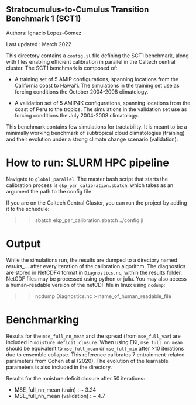 ## Stratocumulus-to-Cumulus Transition Benchmark 1 (SCT1)

Authors: Ignacio Lopez-Gomez

Last updated : March 2022

This directory contains a `config.jl` file defining the SCT1 benchmark, along with files enabling efficient calibration in parallel in the Caltech central cluster. The SCT1 benchmark is composed of:

- A training set of 5 AMIP configurations, spanning locations from the California coast to Hawai'i. The simulations in the training set use as forcing conditions the October 2004-2008 climatology.

- A validation set of 5 AMIP4K configurations, spanning locations from the coast of Peru to the tropics. The simulations in the validation set use as forcing conditions the July 2004-2008 climatology.

This benchmark contains few simulations for tractability. It is meant to be a minimally working benchmark of subtropical cloud climatologies (training) and their evolution under a strong climate change scenario (validation).

# How to run: SLURM HPC pipeline

Navigate to `global_parallel`. The master bash script that starts the calibration process is `ekp_par_calibration.sbatch`, which takes as an argument the path to the config file.

If you are on the Caltech Central Cluster, you can run the project by adding it to the schedule:

  >> sbatch ekp_par_calibration.sbatch ../config.jl

# Output

While the simulations run, the results are dumped to a directory named *results_...* after every iteration of the calibration algorithm. The diagnostics are stored in NetCDF4 format in `Diagnostics.nc`, within the results folder. NetCDF files may be processed using python or julia. You may also access a human-readable version of the netCDF file in linux using `ncdump`:

  >> ncdump Diagnostics.nc > name_of_human_readable_file

# Benchmarking

Results for the `mse_full_nn_mean` and the spread (from `mse_full_var`) are included in `moisture_deficit_closure`. When using EKI, `mse_full_nn_mean` should be equivalent to `mse_full_mean` or `mse_full_min` after >10 iterations due to ensemble collapse. This reference calibrates 7 entrainment-related parameters from Cohen et al (2020). The evolution of the learnable parameters is also included in the directory.

Results for the moisture deficit closure after 50 iterations:

- MSE_full_nn_mean (train) : ~ 3.24
- MSE_full_nn_mean (validation) : ~ 4.7
